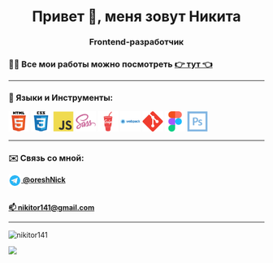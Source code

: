 <h1 align="center">Привет 👋, меня зовут Никита</h1>
<h3 align="center">Frontend-разработчик</h3>


<h3>👨‍💻 Все мои работы можно посмотреть <a href="https://nikitor141.github.io/portfolio/" target="_blank">👉 тут 👈</a></h3>
<hr>


<h3 align="left">🧰 Языки и Инструменты:</h3>
<p align="left"> 
<a href="https://www.w3.org/html/" target="_blank" rel="noreferrer"><img src="html-logo.svg" alt="html5" width="40" height="40"></a>
<a href="https://www.w3schools.com/css/" target="_blank" rel="noreferrer"><img src="css-logo.svg" alt="css3" width="40" height="40"></a>
<a href="https://developer.mozilla.org/en-US/docs/Web/JavaScript" target="_blank" rel="noreferrer"><img src="js-logo.svg" alt="javascript" width="40" height="40"></a>
<a href="https://sass-lang.com" target="_blank" rel="noreferrer"><img src="sass-logo.svg" alt="sass" width="40" height="40"></a>
<a href="https://gulpjs.com" target="_blank" rel="noreferrer"><img src="gulp-logo.svg" alt="gulp" width="40" height="40"></a>
<a href="https://webpack.js.org" target="_blank" rel="noreferrer"><img src="webpack-logo.svg" alt="webpack" width="40" height="40"></a>
<a href="https://git-scm.com/" target="_blank" rel="noreferrer"><img src="git-logo.svg" alt="git" width="40" height="40"></a>
<a href="https://www.figma.com/" target="_blank" rel="noreferrer"><img src="figma-logo.svg" alt="figma" width="40" height="40"></a>
<a href="https://www.photoshop.com/en" target="_blank" rel="noreferrer"><img src="photoshop-logo.svg" alt="photoshop" width="40" height="40"></a>
</p>
<hr>

<h3 align="left">✉️ Связь со мной:</h3>
<b><a href="https://t.me/oreshNick" target="_blank"><img src="telegram-logo.svg" alt="telegram" width="25" height="25" align="center"> @oreshNick</a></b><br></br>


<b><a href="mailto:nikitor141@gmail.com" target="_blank">📫 nikitor141@gmail.com</a></b>
<hr>

<p><img align="center" src="https://github-readme-stats.vercel.app/api/top-langs?username=nikitor141&show_icons=true&locale=en&layout=compact" alt="nikitor141" /></p>

![](https://komarev.com/ghpvc/?username=nikitor141&style=for-the-badge&color=0969da)

